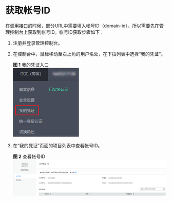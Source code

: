 # 获取帐号ID<a name="sis_03_0050"></a>

在调用接口的时候，部分URL中需要填入帐号ID（domain-id），所以需要先在管理控制台上获取到帐号ID。帐号ID获取步骤如下：

1.  注册并登录管理控制台。
2.  在控制台中，鼠标移动至右上角的用户名处，在下拉列表中选择“我的凭证“。

    **图 1**  我的凭证入口<a name="fig361452524618"></a>  
    ![](figures/我的凭证入口-0.png "我的凭证入口-0")

3.  在“我的凭证”页面的项目列表中查看帐号ID。

    **图 2**  查看帐号ID<a name="fig20626132135515"></a>  
    ![](figures/查看帐号ID.png "查看帐号ID")


